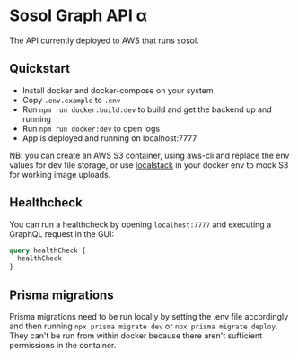# Sosol Graph API α

The API currently deployed to AWS that runs sosol.
## Quickstart

- Install docker and docker-compose on your system
- Copy `.env.example` to `.env`
- Run `npm run docker:build:dev` to build and get the backend up and running
- Run `npm run docker:dev` to open logs
- App is deployed and running on localhost:7777

NB: you can create an AWS S3 container, using aws-cli and replace the env values for dev file storage, or use [localstack](https://github.com/localstack/localstack) in your docker env to mock S3 for working image uploads.

## Healthcheck

You can run a healthcheck by opening `localhost:7777` and executing a GraphQL request in the GUI:

```GraphQL
query healthCheck {
  healthCheck
}
```

## Prisma migrations

Prisma migrations need to be run locally by setting the .env file accordingly and then running `npx prisma migrate dev` or `npx prisma migrate deploy`. They can't be run from within docker because there aren't sufficient permissions in the container.
